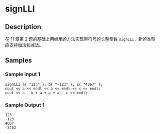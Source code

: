 # signLLI

## Description
在 11 章第 2 题的基础上用继承的方法实现带符号的长整型数 `signLLI`，新的类型应支持加法和减法。

## Samples
### Sample Input 1 
```
signLLI a{ "123" }, b{ "-123" }, c{ "4067" };
cout << a << endl << b << endl << c << endl;
cout << a - b + a + a + a - c << endl;
```

### Sample Output 1
```
123
-123
4067
-3452
```